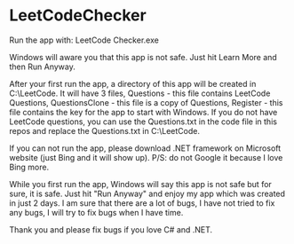 # LeetCodeChecker

Run the app with: LeetCode Checker.exe

Windows will aware you that this app is not safe. Just hit Learn More and then Run Anyway.


After your first run the app, a directory of this app will be created in C:\LeetCode. It will have 3 files, Questions - this file contains LeetCode Questions, QuestionsClone - this
file is a copy of Questions, Register - this file contains the key for the app to start with Windows. If you do not have LeetCode questions, you can use the Questions.txt in the
code file in this repos and replace the Questions.txt in C:\LeetCode\.

If you can not run the app, please download .NET framework on Microsoft website (just Bing and it will show up). P/S: do not Google it because I love Bing more.

While you first run the app, Windows will say this app is not safe but for sure, it is safe. Just hit "Run Anyway" and enjoy my app which was created in just 2 days. I am sure that there are a lot of bugs, I have not tried to fix any bugs, I will try to fix bugs when I have time.

Thank you and please fix bugs if you love C# and .NET.
